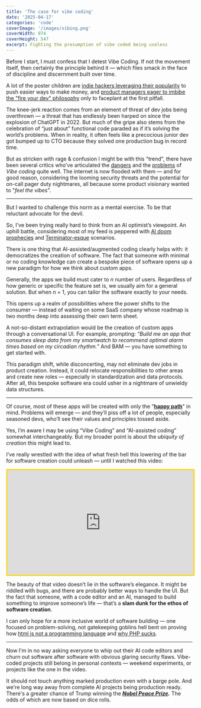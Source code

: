 ```yaml
---
title: 'The case for vibe coding'
date: '2025-04-17'
categories: 'code'
coverImage: '/images/vibing.png'
coverWidth: 974
coverHeight: 547
excerpt: Fighting the presumption of vibe coded being useless
---
```


Before I start, I must confess that I detest Vibe Coding. If not the movement itself, then certainly the principle behind it — which flies smack in the face of discipline and discernment built over time.

A lot of the poster children are [indie hackers leveraging their popularity](https://www.reddit.com/r/singularity/comments/1j3y0gx/a_game_developed_via_vibecoding_brings_52000month/) to push easier ways to make money, and [product managers eager to imbibe the "fire your dev" philosophy](https://www.reddit.com/r/csMajors/comments/1jg39g2/looks_like_vibe_coding_failed_him/) only to faceplant at the first pitfall.

The knee-jerk reaction comes from an element of threat of dev jobs being overthrown — a threat that has endlessly been harped on since the explosion of ChatGPT in 2022. But much of the gripe also stems from the celebration of “just about” functional code paraded as if it’s solving the world’s problems. When in reality, it often feels like a precocious junior dev got bumped up to CTO because they solved one production bug in record time.

But as stricken with rage & confusion I might be with this "trend", there have been several critics who've articulated the [dangers](https://nmn.gl/blog/dangers-vibe-coding) and the [problems](https://dylanbeattie.net/2025/04/11/the-problem-with-vibe-coding.html) of _Vibe coding_ quite well. The internet is now flooded with them — and for good reason, considering the looming security threats and the potential for on-call pager duty nightmares, all because some product visionary wanted to "_feel the vibes_".

---

But I wanted to challenge this norm as a mental exercise. To be that reluctant advocate for the devil.

So, I’ve been trying really hard to think from an AI optimist’s viewpoint. An uphill battle, considering most of my feed is peppered with [AI doom prophecies](https://time.com/6273743/thinking-that-could-doom-us-with-ai/) and [Terminator-esque](https://mindy-support.com/news-post/the-terminator-scenario-how-ai-robots-could-dominate-humanity/) scenarios.

There is one thing that AI-assisted/augmented coding clearly helps with: it democratizes the creation of software. The fact that someone with minimal or no coding knowledge can create a bespoke piece of software opens up a new paradigm for how we think about custom apps.

Generally, the apps we build must cater to _n_ number of users. Regardless of how generic or specific the feature set is, we usually aim for a general solution. But when _n_ = 1, you can tailor the software exactly to your needs.

This opens up a realm of possibilities where the power shifts to the consumer — instead of waiting on some SaaS company whose roadmap is two months deep into assessing their own term sheet.

A not-so-distant extrapolation would be the creation of custom apps through a conversational UI. For example, prompting: _“Build me an app that consumes sleep data from my smartwatch to recommend optimal alarm times based on my circadian rhythm.”_ And BAM — you have something to get started with.

This paradigm shift, while disconcerting, may not eliminate dev jobs in product creation. Instead, it could relocate responsibilities to other areas and create new roles — especially in standardization and data protocols. After all, this bespoke software era could usher in a nightmare of unwieldy data structures.

---

Of course, most of these apps will be created with only the "[**happy path**](https://en.wikipedia.org/wiki/Happy_path)" in mind. Problems will emerge — and they’ll piss off a lot of people, especially seasoned devs, who’ll see their values and principles tossed aside.

Yes, I’m aware I may be using “Vibe Coding” and “AI-assisted coding” somewhat interchangeably. But my broader point is about the _ubiquity of creation_ this might lead to.

I’ve really wrestled with the idea of what fresh hell this lowering of the bar for software creation could unleash — until I watched this video:

<iframe width="100%" style="aspect-ratio:16/9; border: 3px solid gold; border-radius: 3px;" src="https://www.youtube.com/embed/4pJUXocn7aE?si=QLlXDSpKJ4a2UDkF" title="YouTube video player" frameborder="0" allow="accelerometer; autoplay; clipboard-write; encrypted-media; gyroscope; picture-in-picture; web-share" referrerpolicy="strict-origin-when-cross-origin" allowfullscreen></iframe>

The beauty of that video doesn’t lie in the software’s elegance. It might be riddled with bugs, and there are probably better ways to handle the UI. But the fact that someone, with a code editor and an AI, managed to build something to improve someone’s life — that’s a **slam dunk for the ethos of software creation**.

I can only hope for a more inclusive world of software building — one focused on problem-solving, not gatekeeping goblins hell bent on proving how [html is not a programming language](https://stackoverflow.com/questions/145176/is-html-considered-a-programming-language) and [why PHP sucks](https://evertpot.com/PHP-Sucks/).

---

Now I'm in no way asking everyone to whip out their AI code editors and churn out software after software with obvious glaring security flaws. Vibe-coded projects still belong in personal contexts — weekend experiments, or projects like the one in the video.

It should not touch anything marked production even with a barge pole. And we're long way away from complete AI projects being production ready. There's a greater chance of Trump winning the [**_Nobel Peace Prize_**](https://economictimes.indiatimes.com/news/international/world-news/donald-trump-nominated-for-nobel-prize-for-the-4th-time-heres-why/previous-nomination/slideshow/107291013.cms)**_._** The odds of which are now based on dice rolls.
